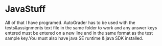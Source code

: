 # JavaStuff
All of that I have programed.
AutoGrader has to be used with the tests&assignments text file in the same folder to work and any answer keys entered must be entered on a new line and in the same format as the test sample key.You must also have java SE runtime & java SDK installed.
